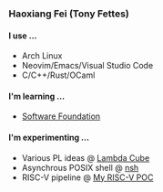 ### Haoxiang Fei (Tony Fettes)

#### I use ...

- Arch Linux
- Neovim/Emacs/Visual Studio Code
- C/C++/Rust/OCaml

#### I'm learning ...

- [Software Foundation](https://softwarefoundations.cis.upenn.edu/)

#### I'm experimenting ...

- Various PL ideas @ [Lambda Cube](https://github.com/tonyfettes/lambda_cube)
- Asynchrous POSIX shell @ [nsh](https://github.com/tonyfettes/nsh)
- RISC-V pipeline @ [My RISC-V POC](https://github.com/tonyfettes/riscv-poc)
